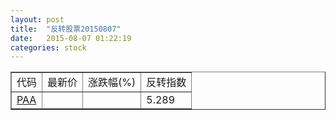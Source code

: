```yaml
---
layout: post
title:  "反转股票20150807"
date:   2015-08-07 01:22:19
categories: stock
---
```


<script type="text/javascript">
var stockList = []
stockList.push('gb_paa');
</script>

<table border="1">
 <tr>
 <td>代码</td>
  <td>最新价</td>
  <td>涨跌幅(%)</td>
 <td>反转指数</td>
</tr>
  <tr id="paa"><td><a href="http://stock.finance.sina.com.cn/usstock/quotes/PAA.html" target="_blank">PAA</a></td><td></td><td></td><td>5.289</td></tr>
</table>
